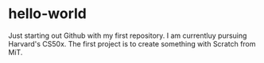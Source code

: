 # hello-world
Just starting out Github with my first repository.
I am currentluy pursuing Harvard's CS50x. 
The first project is to create something with Scratch from MiT.
